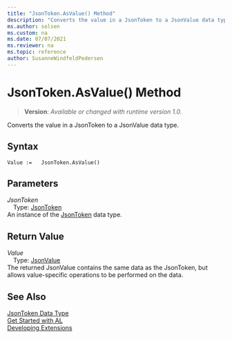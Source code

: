 ```yaml
---
title: "JsonToken.AsValue() Method"
description: "Converts the value in a JsonToken to a JsonValue data type."
ms.author: solsen
ms.custom: na
ms.date: 07/07/2021
ms.reviewer: na
ms.topic: reference
author: SusanneWindfeldPedersen
---
```

[//]: # (START>DO_NOT_EDIT)
[//]: # (IMPORTANT:Do not edit any of the content between here and the END>DO_NOT_EDIT.)
[//]: # (Any modifications should be made in the .xml files in the ModernDev repo.)
# JsonToken.AsValue() Method
> **Version**: _Available or changed with runtime version 1.0._

Converts the value in a JsonToken to a JsonValue data type.


## Syntax
```AL
Value :=   JsonToken.AsValue()
```

## Parameters
*JsonToken*  
&emsp;Type: [JsonToken](jsontoken-data-type.md)  
An instance of the [JsonToken](jsontoken-data-type.md) data type.  

## Return Value
*Value*  
&emsp;Type: [JsonValue](../jsonvalue/jsonvalue-data-type.md)  
The returned JsonValue contains the same data as the JsonToken, but allows value-specific operations to be performed on the data.


[//]: # (IMPORTANT: END>DO_NOT_EDIT)
## See Also
[JsonToken Data Type](jsontoken-data-type.md)  
[Get Started with AL](../../devenv-get-started.md)  
[Developing Extensions](../../devenv-dev-overview.md)